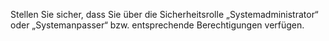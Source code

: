 Stellen Sie sicher, dass Sie über die Sicherheitsrolle „Systemadministrator“ oder „Systemanpasser“ bzw. entsprechende Berechtigungen verfügen.